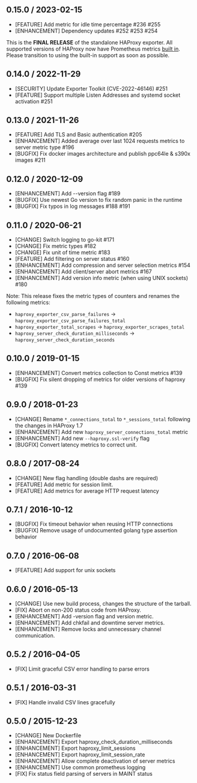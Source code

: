 ## 0.15.0 / 2023-02-15

* [FEATURE] Add metric for idle time percentage #236 #255
* [ENHANCEMENT] Dependency updates #252 #253 #254

This is the **FINAL RELEASE** of the standalone HAProxy exporter.
All supported versions of HAProxy now have Prometheus metrics [built in](https://github.com/prometheus/haproxy_exporter#official-prometheus-exporter).
Please transition to using the built-in support as soon as possible.

## 0.14.0 / 2022-11-29

* [SECURITY] Update Exporter Toolkit (CVE-2022-46146) #251
* [FEATURE] Support multiple Listen Addresses and systemd socket activation #251

## 0.13.0 / 2021-11-26

* [FEATURE] Add TLS and Basic authentication #205
* [ENHANCEMENT] Added average over last 1024 requests metrics to server metric type #196
* [BUGFIX] Fix docker images architecture and publish ppc64le & s390x images #211

## 0.12.0 / 2020-12-09

* [ENHANCEMENT] Add --version flag #189
* [BUGFIX] Use newest Go version to fix random panic in the runtime
* [BUGFIX] Fix typos in log messages #188 #191

## 0.11.0 / 2020-06-21

* [CHANGE] Switch logging to go-kit #171
* [CHANGE] Fix metric types #182
* [CHANGE] Fix unit of time metric #183
* [FEATURE] Add filtering on server status #160
* [ENHANCEMENT] Add compression and server selection metrics #154
* [ENHANCEMENT] Add client/server abort metrics #167
* [ENHANCEMENT] Add version info metric (when using UNIX sockets) #180

Note: This release fixes the metric types of counters and renames the following metrics:

* `haproxy_exporter_csv_parse_failures` -> `haproxy_exporter_csv_parse_failures_total`
* `haproxy_exporter_total_scrapes` -> `haproxy_exporter_scrapes_total`
* `haproxy_server_check_duration_milliseconds` -> `haproxy_server_check_duration_seconds`

## 0.10.0 / 2019-01-15

* [ENHANCEMENT] Convert metrics collection to Const metrics #139
* [BUGFIX] Fix silent dropping of metrics for older versions of haproxy #139

## 0.9.0 / 2018-01-23

* [CHANGE] Rename `*_connections_total` to `*_sessions_total` following the changes in HAProxy 1.7
* [ENHANCEMENT] Add new `haproxy_server_connections_total` metric
* [ENHANCEMENT] Add new `--haproxy.ssl-verify` flag
* [BUGFIX] Convert latency metrics to correct unit.

## 0.8.0 / 2017-08-24

* [CHANGE] New flag handling (double dashs are required)
* [FEATURE] Add metric for session limit.
* [FEATURE] Add metrics for average HTTP request latency

## 0.7.1 / 2016-10-12

* [BUGFIX] Fix timeout behavior when reusing HTTP connections
* [BUGFIX] Remove usage of undocumented golang type assertion behavior

## 0.7.0 / 2016-06-08

* [FEATURE] Add support for unix sockets

## 0.6.0 / 2016-05-13

* [CHANGE] Use new build process, changes the structure of the tarball.
* [FIX] Abort on non-200 status code from HAProxy.
* [ENHANCEMENT] Add -version flag and version metric.
* [ENHANCEMENT] Add chkfail and downtime server metrics.
* [ENHANCEMENT] Remove locks and unnecessary channel communication.

## 0.5.2 / 2016-04-05

* [FIX] Limit graceful CSV error handling to parse errors

## 0.5.1 / 2016-03-31

* [FIX] Handle invalid CSV lines gracefully

## 0.5.0 / 2015-12-23

* [CHANGE] New Dockerfile
* [ENHANCEMENT] Export haproxy_check_duration_milliseconds
* [ENHANCEMENT] Export haproxy_limit_sessions
* [ENHANCEMENT] Export haproxy_limit_session_rate
* [ENHANCEMENT] Allow complete deactivation of server metrics
* [ENHANCEMENT] Use common prometheus logging
* [FIX] Fix status field parsing of servers in MAINT status
